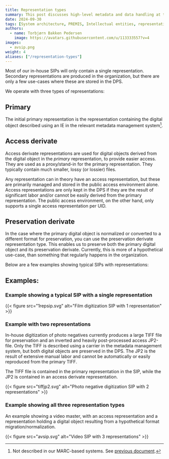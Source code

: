 ```yaml
---
title: Representation types
summary: This post discusses high-level metadata and data handling at the National Library of Norway
date: 2024-09-30
tags: [System architecture, PREMIS, Intellectual entities, representations]
authors: 
  - name: Torbjørn Bakken Pedersen
    image: https://avatars.githubusercontent.com/u/113333557?v=4
images: 
  - avsip.png
weight: 4
aliases: ["/representation-types"]
---
```


Most of our in-house SIPs will only contain a single representation. 
Secondary representations are produced in the organization, but there are only a few use-cases where these are stored in the DPS.

We operate with three types of representations:

## Primary
The initial primary representation is the representation containing the digital object described using an IE in the relevant metadata management system[^1].

[^1]: Not described in our MARC-based systems. See [previous document](/intellectual-sip-scope). 

## Access derivate
Access derivate representations are used for digital objects derived from the digital object in the *primary* representation, to provide easier access. 
They are used as a proxy/stand-in for the primary representation.
They typically contain much smaller, lossy (or lossier) files.

Any representation can in theory have an access representation, but these are primarily managed and stored in the public access environment alone.
Access representations are only kept in the DPS if they are the result of significant labor and/or cannot be easily derived from the primary representation.
The public access environment, on the other hand, only supports a single access representation per UID.

## Preservation derivate
In the case where the primary digital object is normalized or converted to a different format for preservation, you can use the preservation derivate representation type.
This enables us to preserve both the primary digital object and its preservation derivate.
Currently, this is more of a hypothetical use-case, than something that regularly happens in the organization.

Below are a few examples showing typical SIPs with representations:

## Examples:
### Example showing a typical SIP with a single representation
{{< figure src="1repsip.svg" alt="Film digitization SIP with 1 representation" >}}

### Example with two representations
In-house digitization of photo negatives currently produces a large TIFF file for preservation and an inverted and heavily post-processed access JP2-file. 
Only the TIFF is described using a carrier in the metadata management system, but both digital objects are preserved in the DPS.
The JP2 is the result of extensive manual labor and cannot be automatically or easily reproduced from the primary TIFF.

The TIFF file is contained in the primary representation in the SIP, while the JP2 is contained in an access derivate representation.

{{< figure src="tiffjp2.svg" alt="Photo negative digitization SIP with 2 representations" >}}

### Example showing all three representation types
An example showing a video master, with an access representation and a representation holding a digital object resulting from a hypothetical format migration/normalization.

{{< figure src="avsip.svg" alt="Video SIP with 3 representations" >}}